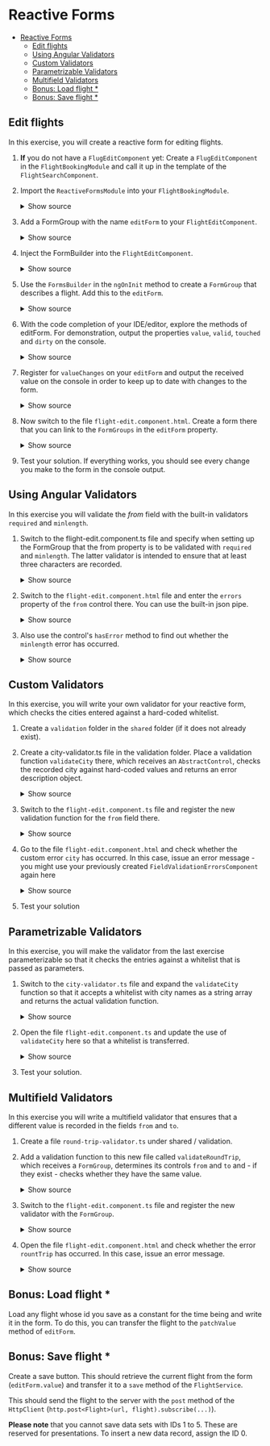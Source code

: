 # Reactive Forms

- [Reactive Forms](#Reactive-Forms)
    - [Edit flights](#Edit-flights)
    - [Using Angular Validators](#Using-Angular-Validators)
    - [Custom Validators](#Custom-Validators)
    - [Parametrizable Validators](#Parametrizable-Validators)
    - [Multifield Validators](#Multifield-Validators)
    - [Bonus: Load flight *](#Bonus-Load-flight-)
    - [Bonus: Save flight *](#Bonus-Save-flight-)

## Edit flights

In this exercise, you will create a reactive form for editing flights.

1. **If** you do not have a ``FlugEditComponent`` yet: Create a ``FlugEditComponent`` in the ``FlightBookingModule`` and call it up in the template of the ``FlightSearchComponent``.

2. Import the ``ReactiveFormsModule`` into your ``FlightBookingModule``.

    <details>
    <summary>Show source</summary>
    <p>

    ```typescript
    [...]
    import { ReactiveFormsModule } from '@angular/forms';
    [...]

    @NgModule({
        [...]
        imports: [
            [...]
            ReactiveFormsModule
        ],
        [...]
    })
    export class FlightBookingModule {
    }
    ```
    
    </p>
    </details>

3. Add a FormGroup with the name ``editForm`` to your ``FlightEditComponent``.

    <details>
    <summary>Show source</summary>
    <p>
    
    ```typescript

    [...]
    import {FormGroup} from '@angular/forms';

    @Component({[...]})
    export class FlightEditComponent implements OnInit {

        editForm: FormGroup;
    
        [...]
    }
    ```
    
    </p>
    </details>


4. Inject the FormBuilder into the ``FlightEditComponent``.

    <details>
    <summary>Show source</summary>
    <p>
    
    ```typescript
    import {[...], FormBuilder} from '@angular/forms';

    @Component({
        [...]
    })
    export class FlightEditComponent implements OnInit {
        [...]  
        constructor(private fb: FormBuilder) {
        }
        [...]
    }
    ```
    
    </p>
    </details>


5. Use the ``FormsBuilder`` in the ``ngOnInit`` method to create a ``FormGroup`` that describes a flight. Add this to the ``editForm``.

    <details>
    <summary>Show source</summary>
    <p>
    
    ```typescript

    export class FlightEditComponent implements OnInit {
        [...]  
        ngOnInit() {
            this.editForm = this.fb.group({
                id:   [1],
                from: [],
                to:   [],
                date: []
            });
        }
        [...]
    }
    ```
    
    </p>
    </details>


6. With the code completion of your IDE/editor, explore the methods of editForm. For demonstration, output the properties ``value``, ``valid``, ``touched`` and ``dirty`` on the console.
    
    <details>
    <summary>Show source</summary>
    <p>

    ```typescript

    export class FlightEditComponent implements OnInit {
        [...]  
        ngOnInit() {
            [...]
            console.log(this.editForm.value);
            console.log(this.editForm.valid);
            console.log(this.editForm.touched);
            console.log(this.editForm.dirty);
        }
        [...]
    }
    ```

    </p>
    </details>

7. Register for ``valueChanges`` on your ``editForm`` and output the received value on the console in order to keep up to date with changes to the form.

    <details>
    <summary>Show source</summary>
    <p>

    ```typescript

    export class FlightEditComponent implements OnInit {
    [...]  
        ngOnInit() {
            [...]
            this.editForm.valueChanges.subscribe(v => {
                console.debug('changes', v);
            });
        }
    [...]
    }
    ```

    </p>
    </details>
    
8. Now switch to the file ``flight-edit.component.html``. Create a form there that you can link to the ``FormGroups`` in the ``editForm`` property.

    <details>
    <summary>Show source</summary>
    <p>

    ```html
    <form [formGroup]="editForm">
        <div class="form-group">
            <label>Id:</label>
            <input formControlName="id" class="form-control">
        </div>

        <div class="form-group">
            <label>Date:</label>
            <input formControlName="date" class="form-control">
        </div>

        <div class="form-group">
            <label>From:</label>
            <input formControlName="from" class="form-control">
        </div>

        <div class="form-group">
            <label>To:</label>
            <input formControlName="to" class="form-control">
        </div>

        <div class="form-group">
            <button (click)="save()" class="btn btn-default">Save</button>
        </div>

    </form>
    ```

    </p>
    </details>

9. Test your solution. If everything works, you should see every change you make to the form in the console output.

## Using Angular Validators

In this exercise you will validate the _from_ field with the built-in validators ``required`` and ``minlength``.

1. Switch to the flight-edit.component.ts file and specify when setting up the FormGroup that the from property is to be validated with ``required`` and ``minlength``. The latter validator is intended to ensure that at least three characters are recorded.

    <details>
    <summary>Show source</summary>
    <p>

    ```typescript		
    [...]
    ngOnInit(): void {
        this.editForm = this.fb.group({
            id:   [1],
            from: [null, [Validators.required, Validators.minLength(3)]],
            to:   [null],
            date: [null]
        });

    }
    [...]		
    ```	

    </p>
    </details>

2. Switch to the ``flight-edit.component.html`` file and enter the ``errors`` property of the ``from`` control there. You can use the built-in json pipe.
 
    <details>
    <summary>Show source</summary>
    <p>

    ```TypeScript
    <input  formControlName="from">		
    [...]           
    errors: {{editForm.controls['from'].errors | json}}	
    ```

    </p>
    </details> 
 
3. Also use the control's ``hasError`` method to find out whether the ``minlength`` error has occurred.

    <details>
    <summary>Show source</summary>
    <p>

    ```TypeScript
    <input  formControlName="from" [...] >		
    [...]
    <div class="text-danger" *ngIf="editForm.controls['from'].hasError('minlength')">		
        ...minlength...
    </div>		
    ```

    </p>
    </details>

## Custom Validators

In this exercise, you will write your own validator for your reactive form, which checks the cities entered against a hard-coded whitelist.

1. Create a ``validation`` folder in the ``shared`` folder (if it does not already exist).

2. Create a city-validator.ts file in the validation folder. Place a validation function ``validateCity`` there, which receives an ``AbstractControl``, checks the recorded city against hard-coded values and returns an error description object.

    <details>
    <summary>Show source</summary>
    <p>

    ```typescript
    import {AbstractControl, ValidationErrors} from '@angular/forms';

    export function validateCity(c: AbstractControl): ValidationErrors | null {
        const validCities: string[] = ['Vienna', 'Cologne', 'Bern'];
        if (c.value && validCities.indexOf(c.value) === -1) {
            return {
                city: {
                    actualValue: c.value,
                    validCities: validCities
                }
            }
        }
        return null;
    }
    ```

    </p>
    </details>

3. Switch to the ``flight-edit.component.ts`` file and register the new validation function for the ``from`` field there.

    <details>
    <summary>Show source</summary>
    <p>

    ```typescript
    [...]
    import {validateCity} from '[...]';

    @Component({
        [...]
    })
    export class FlightEditComponent implements OnInit {
    
    ngOnInit(): void {
        this.editForm = this.fb.group({
            [...]
            from: [null, [[...], validateCity]],
            [...]
        });
    }
    ```
    </p>
    </details>

4. Go to the file ``flight-edit.component.html`` and check whether the custom error ``city`` has occurred. In this case, issue an error message - you might use your previously created ``FieldValidationErrorsComponent`` again here

    <details>
    <summary>Show source</summary>
    <p>

    ```html
    [...]
    <div class="text-danger" *ngIf="editForm.controls['from'].hasError('city')">
        ...city...
    </div>
    [...]
    ```

    </p>
    </details>

5. Test your solution

## Parametrizable Validators

In this exercise, you will make the validator from the last exercise parameterizable so that it checks the entries against a whitelist that is passed as parameters.

1. Switch to the ``city-validator.ts`` file and expand the ``validateCity`` function so that it accepts a whitelist with city names as a string array and returns the actual validation function.

    <details>
    <summary>Show source</summary>
    <p>

    ```typescript
    import {[...], ValidatorFn} from '@angular/forms';
    [...]
    export function validateCity (validCities: string[]): ValidatorFn {
        return (c: AbstractControl) => {
            if (c.value && validCities.indexOf(c.value) === -1) {
                return {
                    city: {
                        actualValue: c.value,
                        validCities: validCities
                    }
                };
            }
            return null;
        };
    }
    ```

    </p>
    </details>

2. Open the file ``flight-edit.component.ts`` and update the use of ``validateCity`` here so that a whitelist is transferred.

    <details>
    <summary>Show source</summary>
    <p>

    ```typescript
    [...]
    this.editForm = this.fb.group({
        [...]
        from: [null, [[...], validateCity(['Vienna', 'Berlin', 'Gleisdorf'])]],
        [...]
        });
    [...]
    ```

    </p>
    </details>

3. Test your solution.

## Multifield Validators

In this exercise you will write a multifield validator that ensures that a different value is recorded in the fields ``from`` and ``to``.

1. Create a file ``round-trip-validator.ts`` under shared / validation.

2. Add a validation function to this new file called ``validateRoundTrip``, which receives a ``FormGroup``, determines its controls ``from`` and ``to`` and - if they exist - checks whether they have the same value.

    <details>
    <summary>Show source</summary>
    <p>

    ```typescript
    [...]   
    export function validateRoundTrip(g: FormGroup): object {
       let from = g.controls['from'];
       let to = g.controls['to'];

       if (!from || !to) return null;

       if (from.value === to.value) {
           return { roundTrip: true };
       }

       return null;
    }
    [...]
    ```
    </p>
    </details>

3. Switch to the ``flight-edit.component.ts`` file and register the new validator with the ``FormGroup``.

    <details>
    <summary>Show source</summary>
    <p>

    ```typescript
    [...]
    import {validateRountTrip} from '[...]';

    @Component({
        [...]
    })
    export class FlightEditComponent implements OnInit {
    
        ngOnInit(): void {
            [...]
            this.editForm.validator = validateRoundTrip;
        }

    }
    ```
    </p>
    </details>


4. Open the file ``flight-edit.component.html`` and check whether the error ``rountTrip`` has occurred. In this case, issue an error message.

    <details>
    <summary>Show source</summary>
    <p>

    ```html
    [...]
    <div class="text-danger" *ngIf="editForm?.hasError('roundTrip')">
        ...roundTrip...
    </div>
    [...]
    ```

    </p>
    </details>

## Bonus: Load flight *

Load any flight whose id you save as a constant for the time being and write it in the form. To do this, you can transfer the flight to the ``patchValue`` method of ``editForm``.

<!--
**Extension**: **If** you have already implemented routing, you can also receive the ID of the flight via the url.
-->

## Bonus: Save flight *

Create a save button. This should retrieve the current flight from the form (``editForm.value``) and transfer it to a ``save`` method of the ``FlightService``.

This should send the flight to the server with the ``post`` method of the ``HttpClient`` (``http.post<Flight>(url, flight).subscribe(...)``).

**Please note** that you cannot save data sets with IDs 1 to 5. These are reserved for presentations. To insert a new data record, assign the ID 0.
